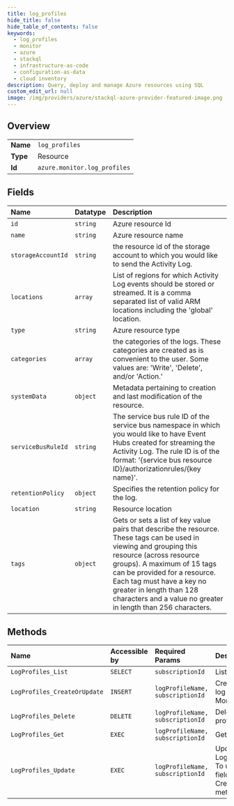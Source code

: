 ```yaml
---
title: log_profiles
hide_title: false
hide_table_of_contents: false
keywords:
  - log_profiles
  - monitor
  - azure    
  - stackql
  - infrastructure-as-code
  - configuration-as-data
  - cloud inventory
description: Query, deploy and manage Azure resources using SQL
custom_edit_url: null
image: /img/providers/azure/stackql-azure-provider-featured-image.png
---
```

  
    

## Overview
<table><tbody>
<tr><td><b>Name</b></td><td><code>log_profiles</code></td></tr>
<tr><td><b>Type</b></td><td>Resource</td></tr>
<tr><td><b>Id</b></td><td><code>azure.monitor.log_profiles</code></td></tr>
</tbody></table>

## Fields
| Name | Datatype | Description |
|:-----|:---------|:------------|
| `id` | `string` | Azure resource Id |
| `name` | `string` | Azure resource name |
| `storageAccountId` | `string` | the resource id of the storage account to which you would like to send the Activity Log. |
| `locations` | `array` | List of regions for which Activity Log events should be stored or streamed. It is a comma separated list of valid ARM locations including the 'global' location. |
| `type` | `string` | Azure resource type |
| `categories` | `array` | the categories of the logs. These categories are created as is convenient to the user. Some values are: 'Write', 'Delete', and/or 'Action.' |
| `systemData` | `object` | Metadata pertaining to creation and last modification of the resource. |
| `serviceBusRuleId` | `string` | The service bus rule ID of the service bus namespace in which you would like to have Event Hubs created for streaming the Activity Log. The rule ID is of the format: '{service bus resource ID}/authorizationrules/{key name}'. |
| `retentionPolicy` | `object` | Specifies the retention policy for the log. |
| `location` | `string` | Resource location |
| `tags` | `object` | Gets or sets a list of key value pairs that describe the resource. These tags can be used in viewing and grouping this resource (across resource groups). A maximum of 15 tags can be provided for a resource. Each tag must have a key no greater in length than 128 characters and a value no greater in length than 256 characters. |
## Methods
| Name | Accessible by | Required Params | Description |
|:-----|:--------------|:----------------|:------------|
| `LogProfiles_List` | `SELECT` | `subscriptionId` | List the log profiles. |
| `LogProfiles_CreateOrUpdate` | `INSERT` | `logProfileName, subscriptionId` | Create or update a log profile in Azure Monitoring REST API. |
| `LogProfiles_Delete` | `DELETE` | `logProfileName, subscriptionId` | Deletes the log profile. |
| `LogProfiles_Get` | `EXEC` | `logProfileName, subscriptionId` | Gets the log profile. |
| `LogProfiles_Update` | `EXEC` | `logProfileName, subscriptionId` | Updates an existing LogProfilesResource. To update other fields use the CreateOrUpdate method. |
